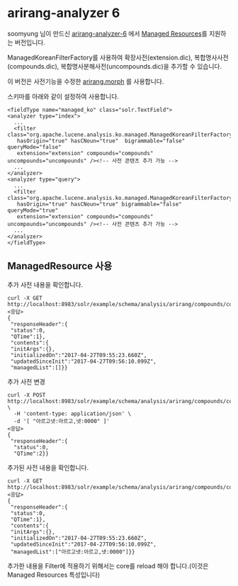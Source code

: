 arirang-analyzer 6
=================

soomyung 님이 만드신 [arirang-analyzer-6](https://github.com/soomyung/arirang-analyzer-6) 에서 [Managed Resources](https://cwiki.apache.org/confluence/display/solr/Managed+Resources)를 지원하는 버전입니다.  

ManagedKoreanFilterFactory를 사용하여 확장사전(extension.dic), 복합명사사전(compounds.dic), 복합명사분해사전(uncompounds.dic)을 추가할 수 있습니다.

이 버전은 사전기능을 수정한 [arirang.morph](https://github.com/ddoleye/arirang.morph) 를 사용합니다.

스키마를 아래와 같이 설정하여 사용합니다.

    <fieldType name="managed_ko" class="solr.TextField">
    <analyzer type="index">
      ...
      <filter class="org.apache.lucene.analysis.ko.managed.ManagedKoreanFilterFactory"
       hasOrigin="true" hasCNoun="true"  bigrammable="false" queryMode="false"
       extension="extension" compounds="compounds" uncompounds="uncompounds" /><!-- 사전 콘텐츠 추가 가능 -->
      ...
    </analyzer>
    <analyzer type="query">
      ...
      <filter class="org.apache.lucene.analysis.ko.managed.ManagedKoreanFilterFactory"
       hasOrigin="true" hasCNoun="true" bigrammable="false" queryMode="true" 
       extension="extension" compounds="compounds" uncompounds="uncompounds" /><!-- 사전 콘텐츠 추가 가능 -->
      ...
    </analyzer>
    </fieldType>

ManagedResource 사용
-------------------

추가 사전 내용을 확인합니다.

    curl -X GET http://localhost:8983/solr/example/schema/analysis/arirang/compounds/compounds
    <응답>
    {
     "responseHeader":{
     "status":0,
     "QTime":1},
     "contents":{
     "initArgs":{},
     "initializedOn":"2017-04-27T09:55:23.660Z",
     "updatedSinceInit":"2017-04-27T09:56:10.099Z",
     "managedList":[]}}

추가 사전 변경
  
    curl -X POST http://localhost:8983/solr/example/schema/analysis/arirang/compounds/compounds \
      -H 'content-type: application/json' \
      -d '[ "아르고넷:아르고,넷:0000" ]'
    <응답>
    {
     "responseHeader":{
      "status":0,
      "QTime":2}}
      

추가된 사전 내용을 확인합니다.

    curl -X GET http://localhost:8983/solr/example/schema/analysis/arirang/compounds/compounds
    <응답>
    {
     "responseHeader":{
     "status":0,
     "QTime":1},
     "contents":{
     "initArgs":{},
     "initializedOn":"2017-04-27T09:55:23.660Z",
     "updatedSinceInit":"2017-04-27T09:56:10.099Z",
     "managedList":["아르고넷:아르고,넷:0000"]}}

추가한 내용을 Filter에 적용하기 위해서는 core를 reload 해야 합니다.(이것은 Managed Resources 특성입니다)

